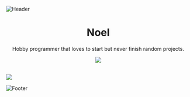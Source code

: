 ![Header](./header.png)

<h1 align="center">Noel</h1>
<p align="center">Hobby programmer that loves to start but never finish random projects.</p>

<p align="center">
  <img src="https://lanyard.cnrad.dev/api/545015390020042752?theme=dark&animated=true&borderRadius=20px&animated=true&idleMessage=Noel%20isn%27t%20%20doing%20anything%20right%20now." />
  <br />
  <br />
</p>

<p>
<img src="https://visitor-badge.laobi.icu/badge?page_id=test1calcutter" id="counter">
</p>

![Footer](./footer.png)



